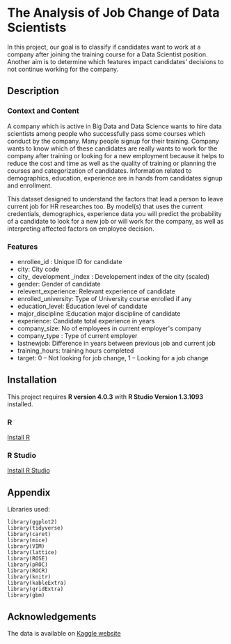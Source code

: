 
# The Analysis of Job Change of Data Scientists

In this project, our goal is to classify if 
candidates want to work at a company after joining 
the training course for a Data Scientist position.
Another aim is to determine which features impact 
candidates' decisions to not continue working for 
the company.

## Description

### Context and Content
A company which is active in Big Data and Data Science 
wants to hire data scientists among people who successfully 
pass some courses which conduct by the company. Many people 
signup for their training. Company wants to know which of 
these candidates are really wants to work for the company after 
training or looking for a new employment because it helps to 
reduce the cost and time as well as the quality of training 
or planning the courses and categorization of candidates. 
Information related to demographics, education, experience 
are in hands from candidates signup and enrollment.

This dataset designed to understand the factors that lead 
a person to leave current job for HR researches too. 
By model(s) that uses the current credentials, demographics,
experience data you will predict the probability of a 
candidate to look for a new job or will work for the company, 
as well as interpreting affected factors on employee decision.

### Features
* enrollee_id : Unique ID for candidate
* city: City code
* city_ development _index : Developement index of the city (scaled)
* gender: Gender of candidate
* relevent_experience: Relevant experience of candidate
* enrolled_university: Type of University course enrolled if any
* education_level: Education level of candidate
* major_discipline :Education major discipline of candidate
* experience: Candidate total experience in years
* company_size: No of employees in current employer's company
* company_type : Type of current employer
* lastnewjob: Difference in years between previous job and current job
* training_hours: training hours completed
* target: 0 – Not looking for job change, 1 – Looking for a job change


  
## Installation

This project requires **R version 4.0.3** 
with **R Studio Version 1.3.1093** installed.

### R
[Install R](https://www.r-project.org/)

### R Studio
[Install R Studio](https://www.rstudio.com/products/rstudio/download/)

    
## Appendix

Libraries used:
```{r}
library(ggplot2)
library(tidyverse)
library(caret)
library(mice)
library(VIM)
library(lattice)
library(ROSE)
library(pROC)
library(ROCR)
library(knitr)
library(kableExtra)
library(gridExtra)
library(gbm)
```

  
## Acknowledgements
The data is available on [Kaggle website](https://www.kaggle.com/arashnic/hr-analytics-job-change-of-data-scientists)
